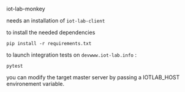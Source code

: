 iot-lab-monkey

needs an installation of `iot-lab-client`

to install the needed dependencies

```
pip install -r requirements.txt
```

to launch integration tests on `devwww.iot-lab.info` :

```
pytest
```

you can modify the target master server by passing a IOTLAB_HOST environement variable.
